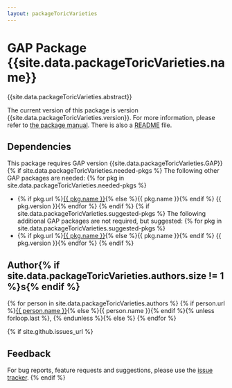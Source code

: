 ```yaml
---
layout: packageToricVarieties
---
```


# GAP Package {{site.data.packageToricVarieties.name}}

{{site.data.packageToricVarieties.abstract}}

The current version of this package is version {{site.data.packageToricVarieties.version}}.
For more information, please refer to [the package manual]({{site.data.packageToricVarieties.doc-html}}).
There is also a [README](README) file.

## Dependencies

This package requires GAP version {{site.data.packageToricVarieties.GAP}}
{% if site.data.packageToricVarieties.needed-pkgs %}
The following other GAP packages are needed:
{% for pkg in site.data.packageToricVarieties.needed-pkgs %}
- {% if pkg.url %}<a href="{{ pkg.url }}">{{ pkg.name }}</a>{% else %}{{ pkg.name }}{% endif %} {{ pkg.version }}{% endfor %}
{% endif %}
{% if site.data.packageToricVarieties.suggested-pkgs %}
The following additional GAP packages are not required, but suggested:
{% for pkg in site.data.packageToricVarieties.suggested-pkgs %}
- {% if pkg.url %}<a href="{{ pkg.url }}">{{ pkg.name }}</a>{% else %}{{ pkg.name }}{% endif %} {{ pkg.version }}{% endfor %}
{% endif %}


## Author{% if site.data.packageToricVarieties.authors.size != 1 %}s{% endif %}
{% for person in site.data.packageToricVarieties.authors %}
{% if person.url %}<a href="{{ person.url }}">{{ person.name }}</a>{% else %}{{ person.name }}{% endif %}{% unless forloop.last %}, {% endunless %}{% else %}
{% endfor %}

{% if site.github.issues_url %}
## Feedback

For bug reports, feature requests and suggestions, please use the
[issue tracker]({{site.github.issues_url}}).
{% endif %}
